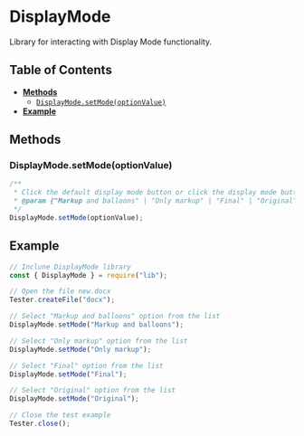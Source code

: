 # DisplayMode

Library for interacting with Display Mode functionality.

## Table of Contents

-   [**Methods**](#methods)
    -   [`DisplayMode.setMode(optionValue)`](#displaymodesetmodeptionvalue)
-   [**Example**](#example)

## Methods

### DisplayMode.setMode(optionValue)

```javascript
/**
 * Click the default display mode button or click the display mode button with options.
 * @param {"Markup and balloons" | "Only markup" | "Final" | "Original"} [optionValue]
 */
DisplayMode.setMode(optionValue);
```

## Example

```javascript
// Inclune DisplayMode library
const { DisplayMode } = require("lib");

// Open the file new.docx
Tester.createFile("docx");

// Select "Markup and balloons" option from the list
DisplayMode.setMode("Markup and balloons");

// Select "Only markup" option from the list
DisplayMode.setMode("Only markup");

// Select "Final" option from the list
DisplayMode.setMode("Final");

// Select "Original" option from the list
DisplayMode.setMode("Original");

// Close the test example
Tester.close();
```